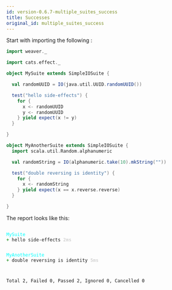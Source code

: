 ```yaml
---
id: version-0.6.7-multiple_suites_success
title: Successes
original_id: multiple_suites_success
---
```


Start with importing the following :

```scala
import weaver._
```

```scala
import cats.effect._

object MySuite extends SimpleIOSuite {

  val randomUUID = IO(java.util.UUID.randomUUID())

  test("hello side-effects") {
    for {
      x <- randomUUID
      y <- randomUUID
    } yield expect(x != y)
  }

}

object MyAnotherSuite extends SimpleIOSuite {
  import scala.util.Random.alphanumeric

  val randomString = IO(alphanumeric.take(10).mkString(""))

  test("double reversing is identity") {
    for {
      x <- randomString
    } yield expect(x == x.reverse.reverse)
  }

}
```

The report looks like this:

<div class='terminal'><pre><code class = 'nohighlight'>
<span style='color: cyan'>MySuite</span>
<span style='color: green'>+&nbsp;</span>hello&nbsp;side-effects&nbsp;<span style='color: lightgray'><b>2ms</span></b>

<span style='color: cyan'>MyAnotherSuite</span>
<span style='color: green'>+&nbsp;</span>double&nbsp;reversing&nbsp;is&nbsp;identity&nbsp;<span style='color: lightgray'><b>5ms</span></b>

Total&nbsp;2,&nbsp;Failed&nbsp;0,&nbsp;Passed&nbsp;2,&nbsp;Ignored&nbsp;0,&nbsp;Cancelled&nbsp;0
</code></pre></div>
